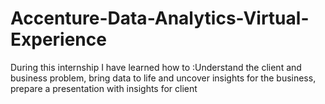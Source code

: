 # Accenture-Data-Analytics-Virtual-Experience
During this internship I have learned how to :Understand the client and business problem, bring data to life and uncover insights for the business, prepare a presentation with insights for client
